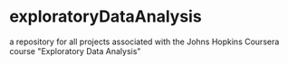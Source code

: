 exploratoryDataAnalysis
=======================

a repository for all projects associated with the Johns Hopkins Coursera course "Exploratory Data Analysis"
